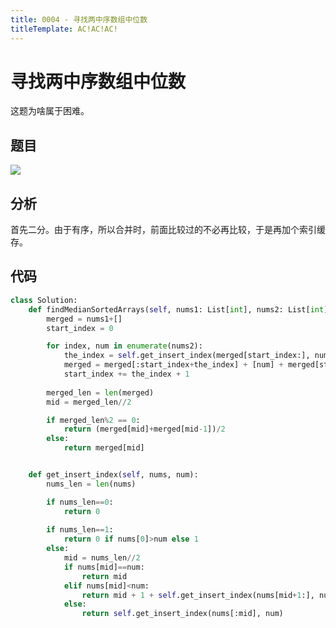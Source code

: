 ```yaml
---
title: 0004 - 寻找两中序数组中位数
titleTemplate: AC!AC!AC!
---
```


# 寻找两中序数组中位数

这题为啥属于困难。

## 题目

[![](https://s1.ax1x.com/2022/08/16/vwUcqI.png)](https://leetcode.cn/problems/median-of-two-sorted-arrays/description/)

## 分析

首先二分。由于有序，所以合并时，前面比较过的不必再比较，于是再加个索引缓存。

## 代码

```python
class Solution:
    def findMedianSortedArrays(self, nums1: List[int], nums2: List[int]) -> float:
        merged = nums1+[]
        start_index = 0

        for index, num in enumerate(nums2):
            the_index = self.get_insert_index(merged[start_index:], num)
            merged = merged[:start_index+the_index] + [num] + merged[start_index+the_index:]
            start_index += the_index + 1
        
        merged_len = len(merged)
        mid = merged_len//2

        if merged_len%2 == 0:
            return (merged[mid]+merged[mid-1])/2
        else:
            return merged[mid]


    def get_insert_index(self, nums, num):
        nums_len = len(nums)

        if nums_len==0:
            return 0
            
        if nums_len==1:
            return 0 if nums[0]>num else 1
        else:
            mid = nums_len//2
            if nums[mid]==num:
                return mid
            elif nums[mid]<num:
                return mid + 1 + self.get_insert_index(nums[mid+1:], num)
            else:
                return self.get_insert_index(nums[:mid], num)
```
